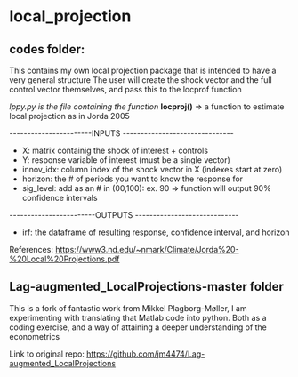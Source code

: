 # local_projection

## codes folder:

This contains my own local projection package that is intended to have a very general structure
The user will create the shock vector and the full control vector themselves, and pass this to the locprof function

*lppy.py is the file containing the function* **locproj()** => a function to estimate local projection as in Jorda 2005

-----------------------INPUTS -------------------------------
* X: matrix containig the shock of interest +  controls
* Y: response variable of interest (must be a single vector)
* innov_idx: column index of the shock vector in X (indexes start at zero)
* horizon: the # of periods you want to know the response for
* sig_level: add as an # in (00,100): ex. 90 => function will output 90% confidence intervals

------------------------OUTPUTS -----------------------------
* irf: the dataframe of resulting response, confidence interval, and horizon

References: https://www3.nd.edu/~nmark/Climate/Jorda%20-%20Local%20Projections.pdf
## Lag-augmented_LocalProjections-master folder

This is a fork of fantastic work from Mikkel Plagborg-Møller, I am experimenting with translating that Matlab code into python. 
Both as a coding exercise, and a way of attaining a deeper understanding of the econometrics

Link to original repo: https://github.com/jm4474/Lag-augmented_LocalProjections
